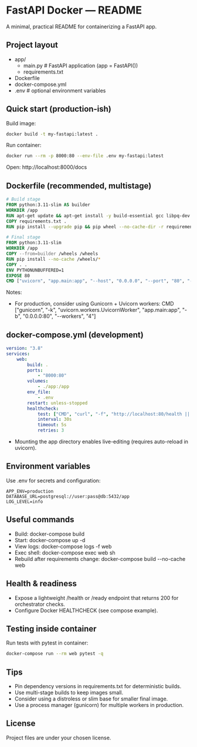 # FastAPI Docker — README

A minimal, practical README for containerizing a FastAPI app.

## Project layout
- app/
    - main.py            # FastAPI application (app = FastAPI())
    - requirements.txt
- Dockerfile
- docker-compose.yml
- .env                 # optional environment variables

## Quick start (production-ish)
Build image:
```bash
docker build -t my-fastapi:latest .
```
Run container:
```bash
docker run --rm -p 8000:80 --env-file .env my-fastapi:latest
```
Open: http://localhost:8000/docs

## Dockerfile (recommended, multistage)
```dockerfile
# Build stage
FROM python:3.11-slim AS builder
WORKDIR /app
RUN apt-get update && apt-get install -y build-essential gcc libpq-dev --no-install-recommends && rm -rf /var/lib/apt/lists/*
COPY requirements.txt .
RUN pip install --upgrade pip && pip wheel --no-cache-dir -r requirements.txt -w /wheels

# Final stage
FROM python:3.11-slim
WORKDIR /app
COPY --from=builder /wheels /wheels
RUN pip install --no-cache /wheels/*
COPY . .
ENV PYTHONUNBUFFERED=1
EXPOSE 80
CMD ["uvicorn", "app.main:app", "--host", "0.0.0.0", "--port", "80", "--proxy-headers"]
```

Notes:
- For production, consider using Gunicorn + Uvicorn workers:
    CMD ["gunicorn", "-k", "uvicorn.workers.UvicornWorker", "app.main:app", "-b", "0.0.0.0:80", "--workers", "4"]

## docker-compose.yml (development)
```yaml
version: "3.8"
services:
    web:
        build: .
        ports:
            - "8000:80"
        volumes:
            - ./app:/app
        env_file:
            - .env
        restart: unless-stopped
        healthcheck:
            test: ["CMD", "curl", "-f", "http://localhost:80/health || exit 1"]
            interval: 30s
            timeout: 5s
            retries: 3
```
- Mounting the app directory enables live-editing (requires auto-reload in uvicorn).

## Environment variables
Use .env for secrets and configuration:
```
APP_ENV=production
DATABASE_URL=postgresql://user:pass@db:5432/app
LOG_LEVEL=info
```

## Useful commands
- Build: docker-compose build
- Start: docker-compose up -d
- View logs: docker-compose logs -f web
- Exec shell: docker-compose exec web sh
- Rebuild after requirements change: docker-compose build --no-cache web

## Health & readiness
- Expose a lightweight /health or /ready endpoint that returns 200 for orchestrator checks.
- Configure Docker HEALTHCHECK (see compose example).

## Testing inside container
Run tests with pytest in container:
```bash
docker-compose run --rm web pytest -q
```

## Tips
- Pin dependency versions in requirements.txt for deterministic builds.
- Use multi-stage builds to keep images small.
- Consider using a distroless or slim base for smaller final image.
- Use a process manager (gunicorn) for multiple workers in production.

## License
Project files are under your chosen license.
